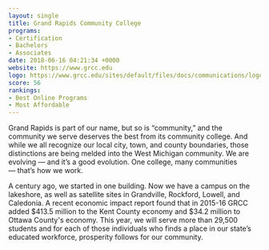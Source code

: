 ```yaml
---
layout: single
title: Grand Rapids Community College
programs:
- Certification
- Bachelors
- Associates
date: 2018-06-16 04:21:34 +0000
website: https://www.grcc.edu
logo: https://www.grcc.edu/sites/default/files/docs/communications/logos/files/grcc_logo_294_350px.png
score: 56
rankings:
- Best Online Programs
- Most Affordable
---
```

Grand Rapids is part of our name, but so is “community,” and the community we serve deserves the best from its community college. And while we all recognize our local city, town, and county boundaries, those distinctions are being melded into the West Michigan community. We are evolving — and it’s a good evolution. One college, many communities — that’s how we work.

A century ago, we started in one building. Now we have a campus on the lakeshore, as well as satellite sites in Grandville, Rockford, Lowell, and Caledonia. A recent economic impact report found that in 2015-16 GRCC added $413.5 million to the Kent County economy and $34.2 million to Ottawa County's economy. This year, we will serve more than 29,500 students and for each of those individuals who finds a place in our state’s educated workforce, prosperity follows for our community.